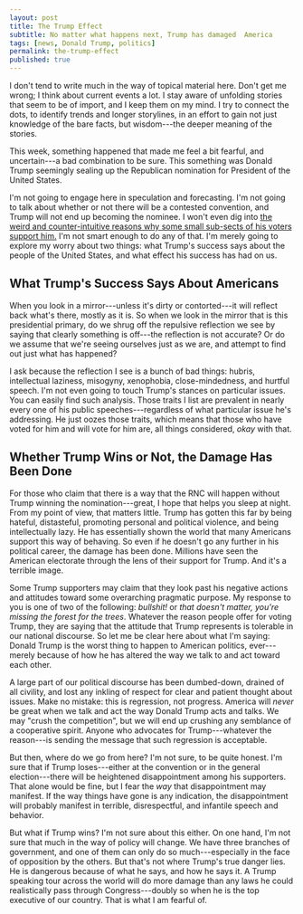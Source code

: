 ```yaml
---
layout: post
title: The Trump Effect
subtitle: No matter what happens next, Trump has damaged  America
tags: [news, Donald Trump, politics]
permalink: the-trump-effect
published: true
---
```


I don't tend to write much in the way of topical material here. Don't get me wrong; I think about current events a lot. I stay aware of unfolding stories that seem to be of import, and I keep them on my mind. I try to connect the dots, to identify trends and longer storylines, in an effort to gain not just knowledge of the bare facts, but wisdom---the deeper meaning of the stories.

This week, something happened that made me feel a bit fearful, and uncertain---a bad combination to be sure. This something was Donald Trump seemingly sealing up the Republican nomination for President of the United States. 

I'm not going to engage here in speculation and forecasting. I'm not going to talk about whether or not there will be a contested convention, and Trump will not end up becoming the nominee. I won't even dig into [the weird and counter-intuitive reasons why some small sub-sects of his voters support him.](http://www.theatlantic.com/politics/archive/2015/08/donald-trump-voters/401408/) I'm not smart enough to do any of that. I'm merely going to explore my worry about two things: what Trump's success says about the people of the United States, and what effect his success has had on us.

## What Trump's Success Says About Americans

When you look in a mirror---unless it's dirty or contorted---it will reflect back what's there, mostly as it is. So when we look in the mirror that is this presidential primary, do we shrug off the repulsive reflection we see by saying that clearly something is off---the reflection is not accurate? Or do we assume that we're seeing ourselves just as we are, and attempt to find out just what has happened?

I ask because the reflection I see is a bunch of bad things: hubris, intellectual laziness, misogyny, xenophobia, close-mindedness, and hurtful speech. I'm not even going to touch Trump's stances on particular issues. You can easily find such analysis. Those traits I list are prevalent in nearly every one of his public speeches---regardless of what particular issue he's addressing. He just oozes those traits, which means that those who have voted for him and will vote for him are, all things considered, *okay* with that. 


## Whether Trump Wins or Not, the Damage Has Been Done

For those who claim that there is a way that the RNC will happen without Trump winning the nomination---great, I hope that helps you sleep at night. From my point of view, that matters little. Trump has gotten this far by being hateful, distasteful, promoting personal and political violence, and being intellectually lazy. He has essentially shown the world that many Americans support this way of behaving. So even if he doesn't go any further in his political career, the damage has been done. Millions have seen the American electorate through the lens of their support for Trump. And it's a terrible image.

Some Trump supporters may claim that they look past his negative actions and attitudes toward some overarching pragmatic purpose.  My response to you is one of two of the following: *bullshit!* or *that doesn't matter, you're missing the forest for the trees*. Whatever the reason people offer for voting Trump, they are saying that the attitude that Trump represents is tolerable in our national discourse.  So let me be clear here about what I'm saying: Donald Trump is the worst thing to happen to American politics, ever---merely because of how he has altered the way we talk to and act toward each other.

A large part of our political discourse has been dumbed-down, drained of all civility, and lost any inkling of respect for clear and patient thought about issues. Make no mistake: this is regression, not progress. America will *never* be great when we talk and act the way Donald Trump acts and talks. We may "crush the competition", but we will end up crushing any semblance of a cooperative spirit. Anyone who advocates for Trump---whatever the reason---is sending the message that such regression is acceptable.

But then, where do we go from here? I'm not sure, to be quite honest. I'm sure that if Trump loses---either at the convention or in the general election---there will be heightened disappointment among his supporters. That alone would be fine, but I fear the *way* that disappointment may manifest. If the way things have gone is any indication, the disappointment will probably manifest in terrible, disrespectful, and infantile speech and behavior.

But what if Trump wins? I'm not sure about this either. On one hand, I'm not sure that much in the way of policy will change. We have three branches of government, and one of them can only do so much---especially in the face of opposition by the others.  But that's not where Trump's true danger lies. He is dangerous because of what he says, and how he says it. A Trump speaking tour across the world will do more damage than any laws he could realistically pass through Congress---doubly so when he is the top executive of our country. That is what I am fearful of.